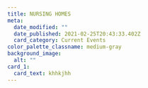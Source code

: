 ```yaml
---
title: NURSING HOMES
meta:
  date_modified: ""
  date_published: 2021-02-25T20:43:33.402Z
  card_category: Current Events
color_palette_classname: medium-gray
background_image:
  alt: ""
card_1:
  card_text: khhkjhh
---
```

